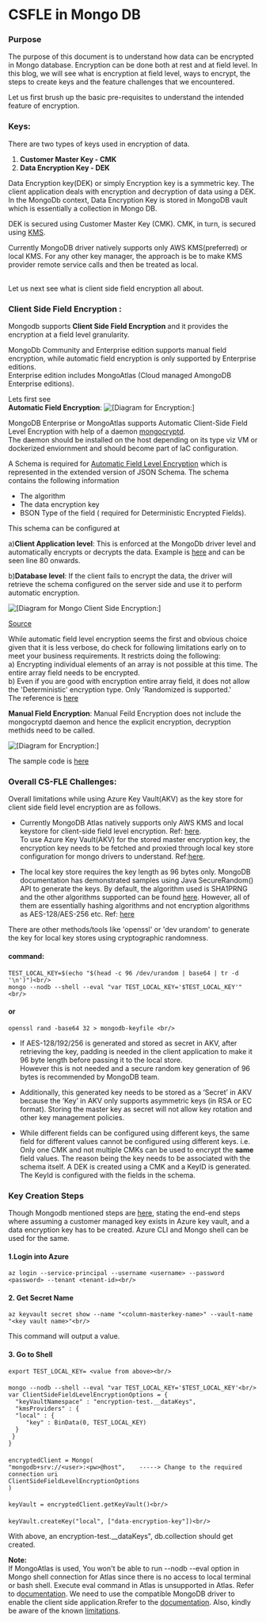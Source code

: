 # CSFLE in Mongo DB

### Purpose
The purpose of this document is to understand how data can be encrypted in Mongo database. Encryption can be done both at rest and at field level.
In this blog, we will see what is encryption at field level, ways to encrypt, the steps to create keys and the feature challenges that we encountered.

Let us first brush up the basic pre-requisites to understand the intended feature of encryption.

### Keys:
There are two types of keys used in encryption of data.
1) **Customer Master Key - CMK**
2) **Data Encryption Key - DEK**

Data Encryption key(DEK) or simply Encryption key is a symmetric key. The client application deals with encryption and decryption of data using a DEK. 
In the MongoDb context, Data Encryption Key is stored in MongoDB vault which is essentially a collection in Mongo DB. 

DEK is secured using Customer Master Key (CMK). 
CMK, in turn, is secured using [KMS](https://docs.mongodb.com/manual/core/security-client-side-encryption-key-management/). 

Currently MongoDB driver natively supports only AWS KMS(preferred) or local KMS. For any other key manager, the approach is be to make KMS provider remote service calls and then be treated as local.<br/>
<br/>

Let us next see what is client side field encryption all about. 

### **Client Side Field Encryption** :

Mongodb supports **Client Side Field Encryption** and it provides the encryption at a field level granularity. <br/>

MongoDb Community and Enterprise edition supports manual field encryption, while automatic field encryption is only supported by Enterprise editions.<br/>
Enterprise edition includes MongoAtlas (Cloud managed AmongoDB Enterprise editions).<br/>

Lets first see <br/>
**Automatic Field Encryption**:
![\[Diagram for Encryption:\]](https://github.com/surbhi-nijhara/techtumblr/blob/field-encryption/mongodb-guide/diag_source/file-auto-encrypt-arch.png?raw=true)

MongoDB Enterprise or MongoAtlas supports Automatic Client-Side Field Level Encryption with help of a daemon [mongocryptd](https://docs.mongodb.com/manual/reference/security-client-side-encryption-appendix/#mongocryptd). <br/>
The daemon should be installed on the host depending on its type viz VM or dockerized enviornment and should become part of IaC configuration.

A Schema is required for [Automatic Field Level Encryption](https://docs.mongodb.com/manual/core/security-automatic-client-side-encryption/#field-level-encryption-automatic) which is represented in the extended version of JSON Schema. The schema contains the following information

* The algorithm
* The data encryption key
* BSON Type of the field ( required for Deterministic Encrypted Fields).

This schema can be configured at
 
a)**Client Application level**: This is enforced at the MongoDb driver level and automatically encrypts or decrypts the data. Example is [here](https://github.com/mongodb/mongo-java-driver/blob/master/driver-sync/src/examples/tour/ClientSideEncryptionAutoEncryptionSettingsTour.java) and can be seen line 80 onwards.<br/>

b)**Database level**: If the client fails to encrypt the data, the driver will retrieve the schema configured on the server side and use it to perform automatic encryption.<br/>

![\[Diagram for Mongo Client Side Encryption:\]](https://github.com/surbhi-nijhara/techtumblr/blob/master/mongodb-guide/diag_source/mongodb-clientside-encrypt.png?raw=true)

[Source](https://docs.mongodb.com/manual/core/security-client-side-encryption/)

While automatic field level encryption seems the first and obvious choice given that it is less verbose, do check for following limitations early on to meet your business requirements. It restricts doing the following:<br/>
a) Encrypting individual elements of an array is not possible at this time. The entire array field needs to be encrypted.<br/>
b) Even if you are good with encryption entire array field, it does not allow the 'Deterministic' encryption type. Only 'Randomized is supported.'<br/>
The reference is [here](https://docs.mongodb.com/manual/reference/security-client-side-automatic-json-schema/)


**Manual Field Encryption**:
Manual Feild Encryption does not include the mongocryptd daemon and hence the explicit encryption, decryption methids need to be called.

![\[Diagram for Encryption:\]](https://github.com/surbhi-nijhara/techtumblr/blob/field-encryption/mongodb-guide/diag_source/field-encrypt-arch.png?raw=true)

The sample code is [here](https://github.com/paychex/mongo-csfl-encryption-java-demo)


### Overall CS-FLE Challenges:
Overall limitations while using Azure Key Vault(AKV) as the key store for client side field level encryption are as follows.<br/>
* Currently MongoDB Atlas natively supports only AWS KMS and local keystore for client-side field level encryption. Ref: [here](https://docs.mongodb.com/manual/core/security-client-side-encryption-key-management/).<br/>
To use Azure Key Vault(AKV) for the stored master encryption key, the encryption key needs to be fetched and proxied through local key store configuration for mongo drivers to understand. Ref:[here](https://www.mongodb.com/blog/post/clientside-field-level-encryption-faq--webinar).<br/>

* The local key store requires the key length as 96 bytes only. MongoDB documentation has demonstrated samples using Java SecureRandom() API to generate the keys. 
By default, the algorithm used is SHA1PRNG and the other algorithms supported can be found [here](https://docs.oracle.com/javase/8/docs/technotes/guides/security/StandardNames.html#SecureRandom). However, all of them are essentially hashing algorithms and not encryption algorithms as AES-128/AES-256 etc. Ref: [here]()<br/>

There are other methods/tools like 'openssl' or 'dev urandom'  to generate the key for local key stores using cryptographic randomness. <br/>
#### command:
    TEST_LOCAL_KEY=$(echo "$(head -c 96 /dev/urandom | base64 | tr -d '\n')")<br/>
    mongo --nodb --shell --eval "var TEST_LOCAL_KEY='$TEST_LOCAL_KEY'" <br/>
#### or
    openssl rand -base64 32 > mongodb-keyfile <br/>

* If AES-128/192/256 is generated and stored as secret in AKV, after retrieving the key, padding is needed in the client application to make it 96 byte length before passing it to the local store.<br/> However this is not needed and a secure random key generation of 96 bytes is recommended by MongoDB team.

* Additionally, this generated key needs to be stored as a ‘Secret’ in AKV because the ‘Key’ in AKV only supports asymmetric keys (in RSA or EC format).
Storing the master key as secret will not allow key rotation and other key management policies.
 
* While different fields can be configured using different keys, the same field for different values cannot be configured using different keys. i.e. Only one CMK and not multiple CMKs can be used to encrypt the **same** field values. The reason being the key needs to be associated with the schema itself.
A DEK is created using a CMK and a KeyID is generated.
The KeyId is configured with the fields in the schema. 

### Key Creation Steps
Though Mongodb mentioned steps are [here](https://docs.mongodb.com/manual/reference/method/KeyVault.createKey/#example), stating the end-end steps where assuming a customer managed key exists in Azure key vault, and a data encryption key has to be created. Azure CLI and Mongo shell can be used for the same.

#### 1.Login into Azure
    az login --service-principal --username <username> --password <password> --tenant <tenant-id><br/>
#### 2. Get Secret Name 
    az keyvault secret show --name "<column-masterkey-name>" --vault-name "<key vault name>"<br/>
This command will output a value.<br/>
#### 3. Go to Shell
    export TEST_LOCAL_KEY= <value from above><br/>
####
    mongo --nodb --shell --eval "var TEST_LOCAL_KEY='$TEST_LOCAL_KEY'<br/>
    var ClientSideFieldLevelEncryptionOptions = {
      "keyVaultNamespace" : "encryption-test.__dataKeys",
      "kmsProviders" : {
      "local" : {
         "key" : BinData(0, TEST_LOCAL_KEY)
      }
     }
    }
####
    encryptedClient = Mongo(
    "mongodb+srv://<user>:<pw>@host",    -----> Change to the required connection uri
    ClientSideFieldLevelEncryptionOptions
    )
####    
    keyVault = encryptedClient.getKeyVault()<br/>
####
    keyVault.createKey("local", ["data-encryption-key"])<br/>
With above, an encryption-test.__dataKeys", db.collection should get created.

**Note:**<br/>
If MongoAtlas is used, You won't be able to run --nodb --eval option in Mongo shell connection for Atlas since there is no access to local terminal or bash shell. Execute eval command in Atlas is unsupported in Atlas. Refer to d[ocumentation](https://docs.atlas.mongodb.com/reference/unsupported-commands-paid-tier-clusters/index.html).
We need to use the compatible MongoDB driver to enable the client side application.Rrefer to the [documentation](https://docs.mongodb.com/manual/core/security-explicit-client-side-encryption/#explicit-manual-client-side-field-level-encryption). Also, kindly be aware of the known [limitations](https://docs.mongodb.com/manual/reference/security-client-side-encryption-limitations/).





